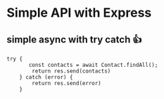 # Simple API with Express

## simple async with try catch :thumbsup:

```
try {
       const contacts = await Contact.findAll();    
        return res.send(contacts)
    } catch (error) {
        return res.send(error)
    }
```